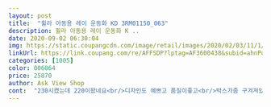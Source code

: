 ```yaml
---
layout: post 
title:  "휠라 아동용 레이 운동화 KD 3RM01150_063" 
description: 휠라 아동용 레이 운동화 K ..
date: 2020-09-02 06:30:04 
img: https://static.coupangcdn.com/image/retail/images/2020/02/03/11/1/ade8ccd3-f48f-4434-8662-93cfa328f848.jpg 
linkUrl: https://link.coupang.com/re/AFFSDP?lptag=AF3600438&subid=ahnPublicAsk&pageKey=1343371079&itemId=2370803898&vendorItemId=70223712522&traceid=V0-113-ca31dc80644560f0 
categories: [1005] 
color: 006064 
price: 25870 
author: Ask View Shop 
cont:  "230시켰는데 220이왔네요<br/>디자인도 예쁘고 품질이좋고<br/>박스가좀 구겨져있지만<br/>배송은 거의 퀵이라고보시면됩니다.<br/> 저녁에구매햇는데 담날 오전에배송됫어요 사진보다 실제로보니까더이쁘네용<br/>살짝여유잇어서 신고다는데 부담없을거같구요 이쁘네요<br/>작은애한테 조금 커도 그냥 신으려구요<br/>저렴한 가격에 만족스러워요<br/>커플로신으려고 엄마꺼도하나더주문하려고용<br/>큰애신으려고 시킨건데<br/>" 
---
```

